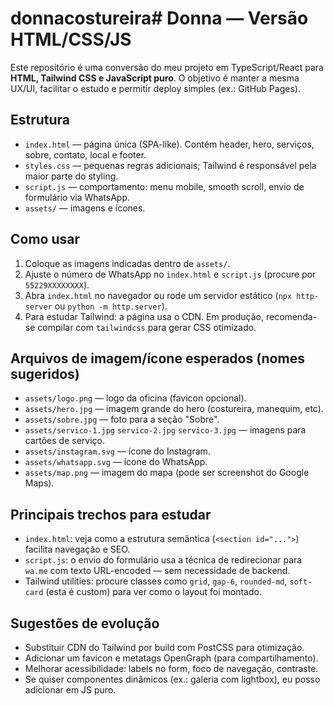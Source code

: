 # donnacostureira# Donna — Versão HTML/CSS/JS

Este repositório é uma conversão do meu projeto em TypeScript/React para **HTML, Tailwind CSS e JavaScript puro**. O objetivo é manter a mesma UX/UI, facilitar o estudo e permitir deploy simples (ex.: GitHub Pages).

## Estrutura
- `index.html` — página única (SPA-like). Contém header, hero, serviços, sobre, contato, local e footer.
- `styles.css` — pequenas regras adicionais; Tailwind é responsável pela maior parte do styling.
- `script.js` — comportamento: menu mobile, smooth scroll, envio de formulário via WhatsApp.
- `assets/` — imagens e ícones.

## Como usar
1. Coloque as imagens indicadas dentro de `assets/`.
2. Ajuste o número de WhatsApp no `index.html` e `script.js` (procure por `55229XXXXXXXX`).
3. Abra `index.html` no navegador ou rode um servidor estático (`npx http-server` ou `python -m http.server`).
4. Para estudar Tailwind: a página usa o CDN. Em produção, recomenda-se compilar com `tailwindcss` para gerar CSS otimizado.

## Arquivos de imagem/ícone esperados (nomes sugeridos)
- `assets/logo.png` — logo da oficina (favicon opcional).
- `assets/hero.jpg` — imagem grande do hero (costureira, manequim, etc).
- `assets/sobre.jpg` — foto para a seção "Sobre".
- `assets/servico-1.jpg` `servico-2.jpg` `servico-3.jpg` — imagens para cartões de serviço.
- `assets/instagram.svg` — ícone do Instagram.
- `assets/whatsapp.svg` — ícone do WhatsApp.
- `assets/map.png` — imagem do mapa (pode ser screenshot do Google Maps).

## Principais trechos para estudar
- `index.html`: veja como a estrutura semântica (`<section id="...">`) facilita navegação e SEO.
- `script.js`: o envio do formulário usa a técnica de redirecionar para `wa.me` com texto URL-encoded — sem necessidade de backend.
- Tailwind utilities: procure classes como `grid`, `gap-6`, `rounded-md`, `soft-card` (esta é custom) para ver como o layout foi montado.

## Sugestões de evolução
- Substituir CDN do Tailwind por build com PostCSS para otimização.
- Adicionar um favicon e metatags OpenGraph (para compartilhamento).
- Melhorar acessibilidade: labels no form, foco de navegação, contraste.
- Se quiser componentes dinâmicos (ex.: galeria com lightbox), eu posso adicionar em JS puro.

